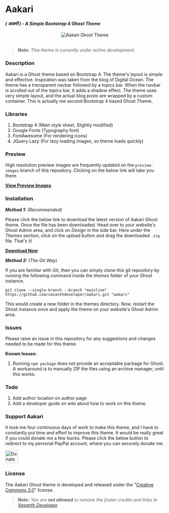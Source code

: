 # Aakari
#### *( आकरी ) - A Simple Bootstrap 4 Ghost Theme*

<div style="text-align: center;"><img src="https://raw.githubusercontent.com/vasanthdeveloper/aakari/preview-images/preview_main.png" alt="Aakari Ghost Theme"><br></div><br>

> _**Note:** This theme is currently under active development._

### Description
Aakari is a Ghost theme based on Bootstrap 4. The theme's layout is simple and effective. Inspiration was taken from the blog of Digital Ocean. The theme has a transparent navbar followed by a topics bar. When the navbar is scrolled out of the topics bar, it adds a shadow effect. The theme uses very simple layout, and the actual blog posts are wrapped by a custom container. This is actually me second Bootstrap 4 based Ghost Theme.

### Libraries
1. Bootstrap 4 (Main style sheet, Slightly modified)
2. Google Fonts (Typography font)
3. FontAwesome (For rendering icons)
4. JQuery Lazy (For lazy loading images, so theme loads quickly)

### Preview
High resolution preview images are frequently updated on the ```preview-images``` branch of this repository. Clicking on the below link will take you there.

**[View Preview Images](https://github.com/vasanthdeveloper/aakari/tree/preview-images)**

### Installation
_**Method 1:** (Recommended)_

Please click the below link to download the latest version of Aakari Ghost theme. Once the file has been downloaded. Head over to your website's Ghost Admin area, and click on _Design_ in the side bar. Here under the _Themes_ section, click on the upload button and drag the downloaded ```.zip``` file. That's it!

**[Download Now](#Linkwillbeupdated)**

_**Method 2:** (The Git Way)_

If you are familiar with Git, then you can simply clone this git repository by running the following command inside the _themes_ folder of your Ghost instance.
```
git clone --single-branch --branch "mainline" https://github.com/vasanthdeveloper/aakari.git "aakari"
```

This would create a new folder in the themes directory. Now, restart the Ghost instance once and apply the theme on your website's Ghost Admin area.

### Issues
Please raise an issue in this repository for any suggestions and changes needed to be made for this theme.

**Known Issues:**
1. Running ```npm package``` does not provide an acceptable package for Ghost.<br>
A workaround is to manually ZIP the files using an archive manager, until this works.

### Todo
1. Add author location on author page
2. Add a developer guide on wiki about how to work on this theme.

### Support Aakari
It took me four continuous days of work to make this theme, and I have to constantly put time and effort to improve this theme. It would be really great if you could donate me a few bucks. Please click the below button to redirect to my personal PayPal account, where you can securely donate me.

<a href="https://paypal.me/vasanthdeveloper" target="_blank" rel="noopener"><img height="40px" src="https://raw.githubusercontent.com/vasanthdeveloper/aakari/preview-images/paypal_donate_button.png" alt="Donate On PayPal"></a>

### License
The Aakari Ghost theme is developed and released under the "<a target="_blank" href="https://creativecommons.org/licenses/by/3.0">Creative Commons 3.0</a>" license.

> _**Note:** You are **not allowed** to remove the footer credits and links to [Vasanth Developer](https://vasanthdeveloper.com)._